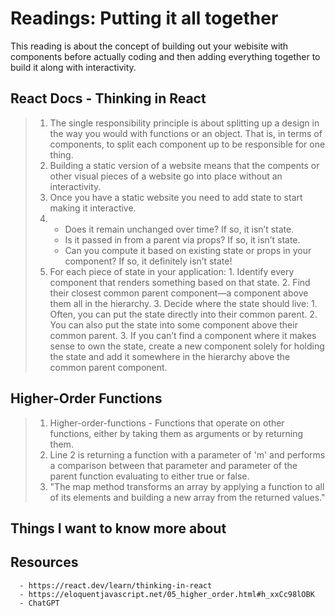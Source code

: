 # Readings: Putting it all together
This reading is about the concept of building out your webisite with components before actually coding and then adding everything together to build it along with interactivity.
## React Docs - Thinking in React
> 1. The single responsibility principle is about splitting up a design in the way you would with functions or an object. That is, in terms of components, to split each component up to be responsible for one thing.
> 2. Building a static version of a website means that the compents or other visual pieces of a website go into place without an interactivity.
> 3. Once you have a static website you need to add state to start making it interactive.
> 4. - Does it remain unchanged over time? If so, it isn’t state.
>    - Is it passed in from a parent via props? If so, it isn’t state.
>    - Can you compute it based on existing state or props in your component? If so, it definitely isn’t state!
> 5. For each piece of state in your application:
      1. Identify every component that renders something based on that state.
      2. Find their closest common parent component—a component above them all in the hierarchy.
      3. Decide where the state should live:
        1. Often, you can put the state directly into their common parent.
        2. You can also put the state into some component above their common parent.
        3. If you can’t find a component where it makes sense to own the state, create a new component solely for holding the state and add it somewhere in the hierarchy above the common parent component.

## Higher-Order Functions
> 1. Higher-order-functions - Functions that operate on other functions, either by taking them as arguments or by returning them.
> 2. Line 2 is returning a function with a parameter of 'm' and performs a comparison between that parameter and parameter of the parent function evaluating to either true or false.
> 3. "The map method transforms an array by applying a function to all of its elements and building a new array from the returned values."

## Things I want to know more about

## Resources
      - https://react.dev/learn/thinking-in-react
      - https://eloquentjavascript.net/05_higher_order.html#h_xxCc98lOBK
      - ChatGPT

